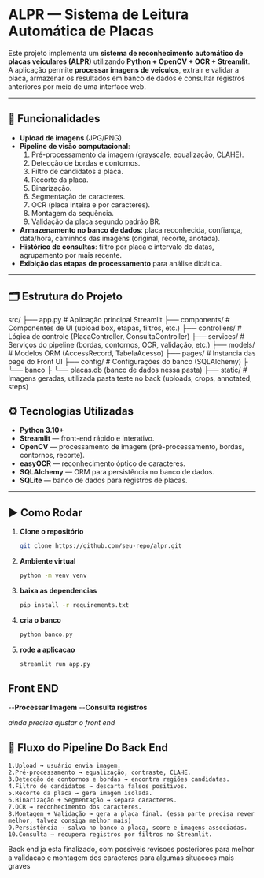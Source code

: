 # ALPR — Sistema de Leitura Automática de Placas

Este projeto implementa um **sistema de reconhecimento automático de placas veiculares (ALPR)** utilizando **Python + OpenCV + OCR + Streamlit**.  
A aplicação permite **processar imagens de veículos**, extrair e validar a placa, armazenar os resultados em banco de dados e consultar registros anteriores por meio de uma interface web.

---

## 📌 Funcionalidades

- **Upload de imagens** (JPG/PNG).  
- **Pipeline de visão computacional**:
  1. Pré-processamento da imagem (grayscale, equalização, CLAHE).  
  2. Detecção de bordas e contornos.  
  3. Filtro de candidatos a placa.  
  4. Recorte da placa.  
  5. Binarização.  
  6. Segmentação de caracteres.  
  7. OCR (placa inteira e por caracteres).  
  8. Montagem da sequência.  
  9. Validação da placa segundo padrão BR.  
- **Armazenamento no banco de dados**: placa reconhecida, confiança, data/hora, caminhos das imagens (original, recorte, anotada).  
- **Histórico de consultas**: filtro por placa e intervalo de datas, agrupamento por mais recente.  
- **Exibição das etapas de processamento** para análise didática.

---

## 🗂️ Estrutura do Projeto
src/
├── app.py # Aplicação principal Streamlit
├── components/ # Componentes de UI (upload box, etapas, filtros, etc.)
├── controllers/ # Lógica de controle (PlacaController, ConsultaController)
├── services/ # Serviços do pipeline (bordas, contornos, OCR, validação, etc.)
├── models/ # Modelos ORM (AccessRecord, TabelaAcesso)
├── pages/ # Instancia das page do Front UI
├── config/ # Configurações do banco (SQLAlchemy)
├       └── banco
├               └── placas.db (banco de dados nessa pasta)
├── static/ # Imagens geradas, utilizada pasta teste no back (uploads, crops, annotated, steps)


## ⚙️ Tecnologias Utilizadas

- **Python 3.10+**
- **Streamlit** — front-end rápido e interativo.
- **OpenCV** — processamento de imagem (pré-processamento, bordas, contornos, recorte).
- **easyOCR** — reconhecimento óptico de caracteres.
- **SQLAlchemy** — ORM para persistência no banco de dados.
- **SQLite** — banco de dados para registros de placas.

---

## ▶️ Como Rodar

1. **Clone o repositório**
   ```bash
   git clone https://github.com/seu-repo/alpr.git

2. **Ambiente virtual**
    ```bash
    python -m venv venv

3. **baixa as dependencias**
    ```bash
    pip install -r requirements.txt

4. **cria o banco**
    ```bash
    python banco.py

5. **rode a aplicacao**
    ```bash
    streamlit run app.py

## Front END

--**Processar Imagem**
--**Consulta registros**

*ainda precisa ajustar o front end*

## 📖 Fluxo do Pipeline Do Back End
    1.Upload → usuário envia imagem.
    2.Pré-processamento → equalização, contraste, CLAHE.
    3.Detecção de contornos e bordas → encontra regiões candidatas.
    4.Filtro de candidatos → descarta falsos positivos.
    5.Recorte da placa → gera imagem isolada.
    6.Binarização + Segmentação → separa caracteres.
    7.OCR → reconhecimento dos caracteres.
    8.Montagem + Validação → gera a placa final. (essa parte precisa rever melhor, talvez consiga melhor mais)
    9.Persistência → salva no banco a placa, score e imagens associadas.
    10.Consulta → recupera registros por filtros no Streamlit.

Back end ja esta finalizado, com possiveis revisoes posteriores para melhor a validacao e montagem dos caracteres para algumas situacoes mais graves